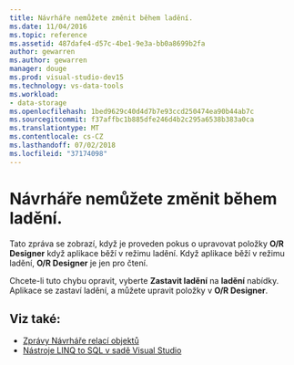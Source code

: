```yaml
---
title: Návrháře nemůžete změnit během ladění.
ms.date: 11/04/2016
ms.topic: reference
ms.assetid: 487dafe4-d57c-4be1-9e3a-bb0a8699b2fa
author: gewarren
ms.author: gewarren
manager: douge
ms.prod: visual-studio-dev15
ms.technology: vs-data-tools
ms.workload:
- data-storage
ms.openlocfilehash: 1bed9629c40d4d7b7e93ccd250474ea90b44ab7c
ms.sourcegitcommit: f37affbc1b885dfe246d4b2c295a6538b383a0ca
ms.translationtype: MT
ms.contentlocale: cs-CZ
ms.lasthandoff: 07/02/2018
ms.locfileid: "37174098"
---
```

# <a name="the-designer-cannot-be-modified-while-debugging"></a>Návrháře nemůžete změnit během ladění.

Tato zpráva se zobrazí, když je proveden pokus o upravovat položky **O/R Designer** když aplikace běží v režimu ladění. Když aplikace běží v režimu ladění, **O/R Designer** je jen pro čtení.

Chcete-li tuto chybu opravit, vyberte **Zastavit ladění** na **ladění** nabídky. Aplikace se zastaví ladění, a můžete upravit položky v **O/R Designer**.

## <a name="see-also"></a>Viz také:

- [Zprávy Návrháře relací objektů](../data-tools/o-r-designer-messages.md)
- [Nástroje LINQ to SQL v sadě Visual Studio](../data-tools/linq-to-sql-tools-in-visual-studio2.md)
